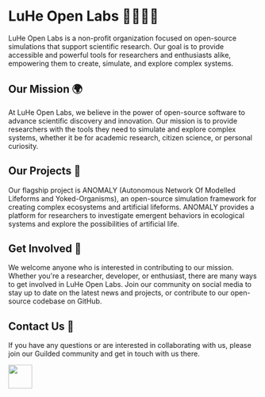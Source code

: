   # LuHe Open Labs 👨‍🔬🧪🔬

LuHe Open Labs is a non-profit organization focused on open-source simulations that support scientific research. Our goal is to provide accessible and powerful tools for researchers and enthusiasts alike, empowering them to create, simulate, and explore complex systems.

## Our Mission 🌍

At LuHe Open Labs, we believe in the power of open-source software to advance scientific discovery and innovation. Our mission is to provide researchers with the tools they need to simulate and explore complex systems, whether it be for academic research, citizen science, or personal curiosity.

## Our Projects 🚀

Our flagship project is ANOMALY (Autonomous Network Of Modelled Lifeforms and Yoked-Organisms), an open-source simulation framework for creating complex ecosystems and artificial lifeforms. 
ANOMALY provides a platform for researchers to investigate emergent behaviors in ecological systems and explore the possibilities of artificial life.

## Get Involved 🤝

We welcome anyone who is interested in contributing to our mission. Whether you're a researcher, developer, or enthusiast, there are many ways to get involved in LuHe Open Labs. Join our community on social media to stay up to date on the latest news and projects, or contribute to our open-source codebase on GitHub.

## Contact Us 📩

If you have any questions or are interested in collaborating with us, please join our Guilded community and get in touch with us there.

<code><a href="https://www.guilded.gg/i/kdxDz8Qk"><img src="https://i.imgur.com/6pOQMKQ.png" height="48px"/></a></code>

